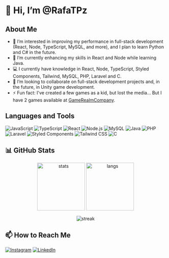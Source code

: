 # 👋 Hi, I’m @RafaTPz

## About Me
- 👀 I’m interested in improving my performance in full-stack development (React, Node, TypeScript, MySQL, and more), and I plan to learn Python and C# in the future.
- 🌱 I’m currently enhancing my skills in React and Node while learning Java.  
- 💻 I currently have knowledge in React, Node, TypeScript, Styled Components, Tailwind, MySQL, PHP, Laravel and C.  
- 💞️ I’m looking to collaborate on full-stack development projects and, in the future, in Unity game development.
- ⚡ Fun fact: I've created a few games as a kid, but lost the media... But I have 2 games available at [GameRealmCompany](https://gamerealmcompany.itch.io/).

## Languages and Tools
![JavaScript](https://img.shields.io/badge/-JavaScript-F7DF1E?style=flat&logo=JavaScript&logoColor=black)
![TypeScript](https://img.shields.io/badge/-TypeScript-3178C6?style=flat&logo=TypeScript&logoColor=white)
![React](https://img.shields.io/badge/-React-61DAFB?style=flat&logo=React&logoColor=black)
![Node.js](https://img.shields.io/badge/-Node.js-339933?style=flat&logo=Node.js&logoColor=white)
![MySQL](https://img.shields.io/badge/-MySQL-4479A1?style=flat&logo=MySQL&logoColor=white)
![Java](https://img.shields.io/badge/-Java-007396?style=flat&logo=Java&logoColor=white)
![PHP](https://img.shields.io/badge/-PHP-777BB4?style=flat&logo=PHP&logoColor=white)
![Laravel](https://img.shields.io/badge/-Laravel-FF2D20?style=flat&logo=Laravel&logoColor=white)
![Styled Components](https://img.shields.io/badge/-Styled_Components-DB7093?style=flat&logo=styled-components&logoColor=white)
![Tailwind CSS](https://img.shields.io/badge/-Tailwind_CSS-38B2AC?style=flat&logo=tailwind-css&logoColor=white)
![C](https://img.shields.io/badge/-C-A8B9CC?style=flat&logo=C&logoColor=white)

## 📊 GitHub Stats
<p align="center">
  <img src="https://github-readme-stats.vercel.app/api?username=RafaTPz&show_icons=true&theme=tokyonight" alt="stats" height="150"/>
  <img src="https://github-readme-stats.vercel.app/api/top-langs/?username=RafaTPz&layout=compact&theme=tokyonight" alt="langs" height="150"/>
</p>

<p align="center">
  <img src="https://streak-stats.demolab.com?user=RafaTPz&theme=tokyonight&border_radius=5" alt="streak"/>
</p>

## 📫 How to Reach Me
[![Instagram](https://img.shields.io/badge/-Instagram-E4405F?style=flat&logo=Instagram&logoColor=white)](https://www.instagram.com/orafatp)
[![LinkedIn](https://img.shields.io/badge/-LinkedIn-0077B5?style=flat&logo=LinkedIn&logoColor=white)](https://www.linkedin.com/in/rafael-tadeu-pra%C3%A7a-1aa032267/)
<!---
RafaTPz/RafaTPz is a ✨ special ✨ repository because its `README.md` (this file) appears on your GitHub profile.
You can click the Preview link to take a look at your changes.
--->
